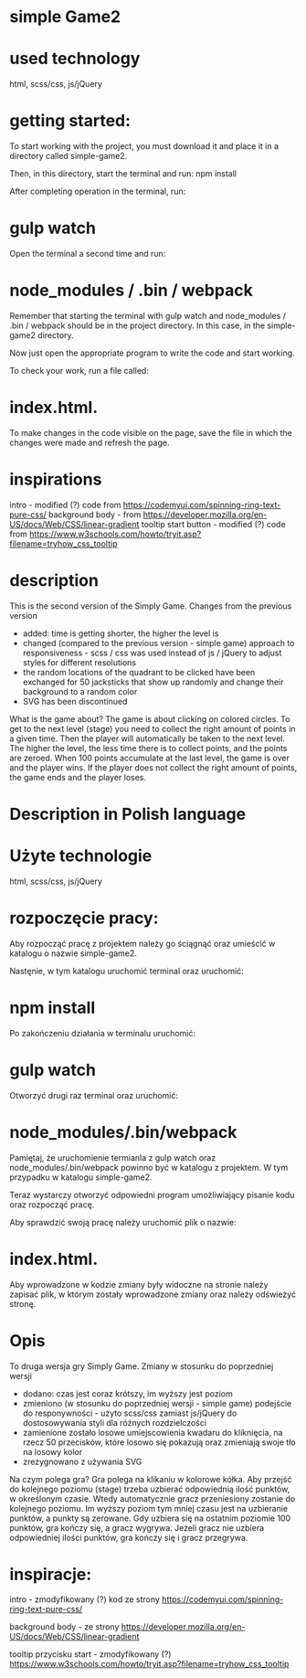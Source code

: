# simple Game2

# used technology
html, scss/css, js/jQuery

# getting started:
To start working with the project, you must download it and place it in a directory called simple-game2.

Then, in this directory, start the terminal and run: npm install

After completing operation in the terminal, run: 
# gulp watch

Open the terminal a second time and run: 
# node_modules / .bin / webpack

Remember that starting the terminal with gulp watch and node_modules / .bin / webpack should be in the project directory. In this case, in the simple-game2 directory.

Now just open the appropriate program to write the code and start working.

To check your work, run a file called:
# index.html.

To make changes in the code visible on the page, save the file in which the changes were made and refresh the page.

# inspirations
intro - modified (?) code from https://codemyui.com/spinning-ring-text-pure-css/
background body - from https://developer.mozilla.org/en-US/docs/Web/CSS/linear-gradient
tooltip start button - modified (?) code from https://www.w3schools.com/howto/tryit.asp?filename=tryhow_css_tooltip

# description
This is the second version of the Simply Game. Changes from the previous version
- added: time is getting shorter, the higher the level is
- changed (compared to the previous version - simple game) approach to responsiveness - scss / css was used instead of js / jQuery to adjust styles for different resolutions
- the random locations of the quadrant to be clicked have been exchanged for 50 jacksticks that show up randomly and change their background to a random color
- SVG has been discontinued

What is the game about?
The game is about clicking on colored circles. To get to the next level (stage) you need to collect the right amount of points in a given time. Then the player will automatically be taken to the next level. The higher the level, the less time there is to collect points, and the points are zeroed. When 100 points accumulate at the last level, the game is over and the player wins. If the player does not collect the right amount of points, the game ends and the player loses.

# Description in Polish language

# Użyte technologie
html, scss/css, js/jQuery

# rozpoczęcie pracy:
Aby rozpocząć pracę z projektem należy go ściągnąć oraz umieścić w katalogu o nazwie simple-game2.

Nastęnie, w tym katalogu uruchomić terminal oraz uruchomić: 
# npm install

Po zakończeniu działania w terminalu uruchomić: 
# gulp watch

Otworzyć drugi raz terminal oraz uruchomić: 
# node_modules/.bin/webpack 

Pamiętaj, że uruchomienie termianla z gulp watch oraz node_modules/.bin/webpack powinno być w katalogu z projektem. W tym przypadku w katalogu simple-game2.

Teraz wystarczy otworzyć odpowiedni program umożliwiający pisanie kodu oraz rozpocząć pracę.

Aby sprawdzić swoją pracę należy uruchomić plik o nazwie: 
# index.html.

Aby wprowadzone w kodzie zmiany były widoczne na stronie należy zapisać plik, w którym zostały wprowadzone zmiany oraz należy odświeżyć stronę.

# Opis
To druga wersja gry Simply Game. Zmiany w stosunku do poprzedniej wersji
- dodano: czas jest coraz krótszy, im wyższy jest poziom
- zmieniono (w stosunku do poprzedniej wersji - simple game) podejście do responywności - użyto scss/css zamiast js/jQuery do dostosowywania styli dla różnych rozdzielczości
- zamienione zostało losowe umiejscowienia kwadaru do kliknięcia, na rzecz 50 przecisków, które losowo się pokazują oraz zmieniają swoje tło na losowy kolor
- zrezygnowano z używania SVG

Na czym polega gra?
Gra polega na klikaniu w kolorowe kółka. Aby przejść do kolejnego poziomu (stage) trzeba uzbierać odpowiednią ilość punktów, w określonym czasie. Wtedy automatycznie gracz przeniesiony zostanie do kolejnego poziomu. Im wyższy poziom tym mniej czasu jest na uzbieranie punktów, a punkty są zerowane. Gdy uzbiera się na ostatnim poziomie 100 punktów, gra kończy się, a gracz wygrywa. Jeżeli gracz nie uzbiera odpowiedniej ilości punktów, gra kończy się i gracz przegrywa.


# inspiracje:
intro - zmodyfikowany (?) kod ze strony https://codemyui.com/spinning-ring-text-pure-css/

background body - ze strony https://developer.mozilla.org/en-US/docs/Web/CSS/linear-gradient

tooltip przycisku start - zmodyfikowany (?) https://www.w3schools.com/howto/tryit.asp?filename=tryhow_css_tooltip
